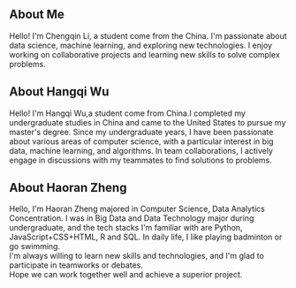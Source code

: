 ## About Me
Hello! I'm Chengqin Li, a student come from the China. I'm passionate about data science, machine learning, and exploring new technologies. I enjoy working on collaborative projects and learning new skills to solve complex problems.

## About Hangqi Wu
Hello! I'm Hangqi Wu,a student come from China.I completed my undergraduate studies in China and came to the United States to pursue my master's degree. Since my undergraduate years, I have been passionate about various areas of computer science, with a particular interest in big data, machine learning, and algorithms. In team collaborations, I actively engage in discussions with my teammates to find solutions to problems.

## About Haoran Zheng
Hello, I'm Haoran Zheng majored in Computer Science, Data Analytics Concentration. I was in Big Data and Data Technology major during undergraduate,  and the tech stacks I'm familiar with are Python, JavaScript+CSS+HTML, R and SQL. In daily life, I like playing badminton or go swimming.  
I'm always willing to learn new skills and technologies, and I'm glad to participate in teamworks or debates.  
Hope we can work together well and achieve a superior project.  
